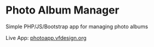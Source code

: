 # Photo Album Manager
Simple PHP/JS/Bootstrap app for managing photo albums

Live App: <a href="http://photoapp.vfdesign.org/" target="_blank">photoapp.vfdesign.org</a>
